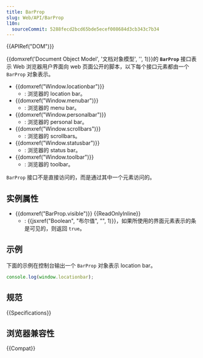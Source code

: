 ```yaml
---
title: BarProp
slug: Web/API/BarProp
l10n:
  sourceCommit: 5288fecd2bcd65bde5ecef008684d3cb343c7b34
---
```


{{APIRef("DOM")}}

{{domxref('Document Object Model', '文档对象模型', '', 1)}}的 **`BarProp`** 接口表示 Web 浏览器用户界面向 web 页面公开的脚本，以下每个接口元素都由一个 `BarProp` 对象表示。

- {{domxref("Window.locationbar")}}
  - : 浏览器的 location bar。
- {{domxref("Window.menubar")}}
  - : 浏览器的 menu bar。
- {{domxref("Window.personalbar")}}
  - : 浏览器的 personal bar。
- {{domxref("Window.scrollbars")}}
  - : 浏览器的 scrollbars。
- {{domxref("Window.statusbar")}}
  - : 浏览器的 status bar。
- {{domxref("Window.toolbar")}}
  - : 浏览器的 toolbar。

`BarProp` 接口不是直接访问的，而是通过其中一个元素访问的。

## 实例属性

- {{domxref("BarProp.visible")}} {{ReadOnlyInline}}
  - : {{jsxref("Boolean", "布尔值", "", 1)}}，如果所使用的界面元素表示的条是可见的，则返回 `true`。

## 示例

下面的示例在控制台输出一个 `BarProp` 对象表示 location bar。

```js
console.log(window.locationbar);
```

## 规范

{{Specifications}}

## 浏览器兼容性

{{Compat}}
